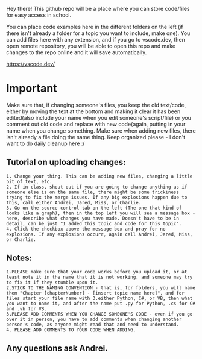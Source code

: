 Hey there! This github repo will be a place where you can store code/files for easy access in school. 

You can place code examples here in the different folders on the left (if there isn't already a folder for a topic you want to include, make one).
You can add files here with any extension, and if you go to vscode.dev, then open remote repository, you will be able to open this repo and make changes
    to the repo online and it will save automatically.

https://vscode.dev/

# Important
Make sure that, if changing someone's files, you keep the old text/code, either by moving the text at the bottom and making it clear it has been edited(also include your name when you edit someone's script/file) or you comment out old code and replace with new code(again, putting in your name when you change something.
Make sure when adding new files, there isn't already a file doing the same thing.
Keep organized please - I don't want to do daily cleanup here :(


## Tutorial on uploading changes:
    1. Change your thing. This can be adding new files, changing a little bit of text, etc.
    2. If in class, shout out if you are going to change anything as if someone else is on the same file, there might be some trickiness trying to fix the merge issues. If any big explosions happen due to this, call either Andrei, Jared, Miss, or Charlie.
    3. Go on the source control tab on the left (The one that kind of looks like a graph), then in the top left you will see a message box - here, describe what changes you have made. Doesn't have to be in detail, can be just "I added this topic and code for this topic". 
    4. Click the checkbox above the message box and pray for no explosions. If any explosions occurr, again call Andrei, Jared, Miss, or Charlie.
    
## Notes:
    1.PLEASE make sure that your code works before you upload it, or at least note it in the name that it is not working, and someone may try to fix it if they stumble upon it.
    2.STICK TO THE NAMING CONVENTION - that is, for folders, you will name them "Chapter [chapterNumber] - [insert topic name here]", and for files start your file name with 3.either Python, C#, or VB, then what you want to name it, and after the name put .py for Python, .cs for C# and .vb for VB.
    3.PLEASE ADD COMMENTS WHEN YOU CHANGE SOMEONE'S CODE - even if you go over it in person, you have to add comments when changing another person's code, as anyone might read that and need to understand.
    4. PLEASE ADD COMMENTS TO YOUR CODE WHEN ADDING.



## Any questions ask Andrei.